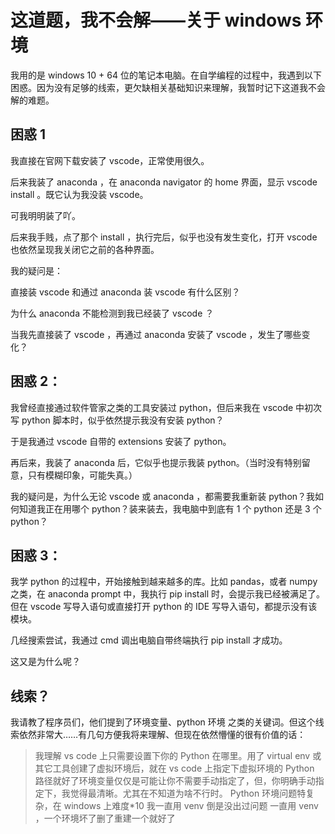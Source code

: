 # 这道题，我不会解——关于 windows 环境

我用的是 windows 10 + 64 位的笔记本电脑。在自学编程的过程中，我遇到以下困惑。因为没有足够的线索，更欠缺相关基础知识来理解，我暂时记下这道我不会解的难题。

## 困惑 1

我直接在官网下载安装了 vscode，正常使用很久。

后来我装了 anaconda ，在 anaconda navigator 的 home 界面，显示 vscode install 。既它认为我没装 vscode。

可我明明装了吖。

后来我手贱，点了那个 install ，执行完后，似乎也没有发生变化，打开 vscode 也依然呈现我关闭它之前的各种界面。

我的疑问是：

直接装 vscode 和通过 anaconda 装 vscode 有什么区别？

为什么 anaconda 不能检测到我已经装了 vscode ？

当我先直接装了 vscode ，再通过 anaconda 安装了 vscode ，发生了哪些变化？

## 困惑 2：

我曾经直接通过软件管家之类的工具安装过 python，但后来我在 vscode 中初次写 python 脚本时，似乎依然提示我没有安装 python？

于是我通过 vscode 自带的 extensions 安装了 python。

再后来，我装了 anaconda 后，它似乎也提示我装 python。（当时没有特别留意，只有模糊印象，可能失真。）

我的疑问是，为什么无论 vscode 或 anaconda ，都需要我重新装 python？我如何知道我正在用哪个 python？装来装去，我电脑中到底有 1 个 python 还是 3 个 python？

## 困惑 3：

我学 python 的过程中，开始接触到越来越多的库。比如 pandas，或者 numpy 之类，在 anaconda prompt 中，我执行 pip install 时，会提示我已经被满足了。但在 vscode 写导入语句或直接打开 python 的 IDE 写导入语句，都提示没有该模块。

几经搜索尝试，我通过 cmd 调出电脑自带终端执行 pip install 才成功。

这又是为什么呢？

## 线索？

我请教了程序员们，他们提到了环境变量、python 环境 之类的关键词。但这个线索依然非常大……有几句方便我将来理解、但现在依然懵懂的很有价值的话：

> 我理解 vs code 上只需要设置下你的 Python 在哪里。用了 virtual env 或 其它工具创建了虚拟环境后，就在 vs code 上指定下虚拟环境的 Python 路径就好了环境变量仅仅是可能让你不需要手动指定了，但，你明确手动指定下，我觉得最清晰。尤其在不知道为啥不行时。
> Python 环境问题特复杂，在 windows 上难度\*10
> 我一直用 venv 倒是没出过问题
> 一直用 venv ，一个环境坏了删了重建一个就好了

